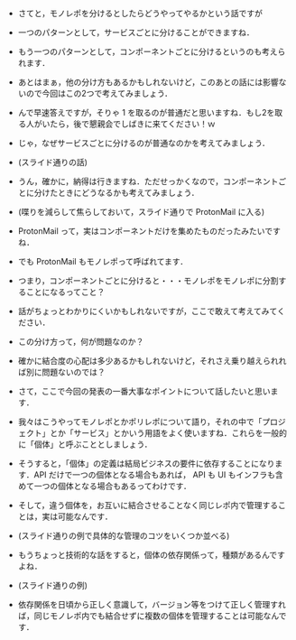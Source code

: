 - さてと，モノレポを分けるとしたらどうやってやるかという話ですが
- 一つのパターンとして，サービスごとに分けることができますね．
- もう一つのパターンとして，コンポーネントごとに分けるというのも考えられます．
- あとはまぁ，他の分け方もあるかもしれないけど，このあとの話には影響ないので今回はこの2つで考えてみましょう．

- んで早速答えですが，そりゃ 1 を取るのが普通だと思いますね．もし2を取る人がいたら，後で懇親会でしばきに来てください！ｗ

- じゃ，なぜサービスごとに分けるのが普通なのかを考えてみましょう．
- (スライド通りの話)

- うん，確かに，納得は行きますね．ただせっかくなので，コンポーネントごとに分けたときにどうなるかも考えてみましょう．
- (喋りを減らして焦らしておいて，スライド通りで ProtonMail に入る)
- ProtonMail って，実はコンポーネントだけを集めたものだったみたいですね．
- でも ProtonMail もモノレポって呼ばれてます．
- つまり，コンポーネントごとに分けると・・・モノレポをモノレポに分割することになるってこと？

- 話がちょっとわかりにくいかもしれないですが，ここで敢えて考えてみてください．
- この分け方って，何が問題なのか？
- 確かに結合度の心配は多少あるかもしれないけど，それさえ乗り越えられれば別に問題ないのでは？

- さて，ここで今回の発表の一番大事なポイントについて話したいと思います．
- 我々はこうやってモノレポとかポリレポについて語り，それの中で「プロジェクト」とか「サービス」とかいう用語をよく使いますね．これらを一般的に「個体」と呼ぶこととしましょう．
- そうすると，「個体」の定義は結局ビジネスの要件に依存することになります．API だけで一つの個体となる場合もあれば， API も UI もインフラも含めて一つの個体となる場合もあるってわけです．
- そして，違う個体を，お互いに結合させることなく同じレポ内で管理することは，実は可能なんです．
- (スライド通りの例で具体的な管理のコツをいくつか並べる)
- もうちょっと技術的な話をすると，個体の依存関係って，種類があるんですよね．
- (スライド通りの例)
- 依存関係を日頃から正しく意識して，バージョン等をつけて正しく管理すれば，同じモノレポ内でも結合せずに複数の個体を管理することは可能なんです．
